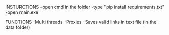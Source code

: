 INSTURCTIONS
-open cmd in the folder
-type "pip install requirements.txt"
-open main.exe

FUNCTIONS
-Multi threads
-Proxies
-Saves valid links in text file (in the data folder)

